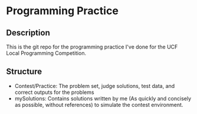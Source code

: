 # Programming Practice

## Description
This is the git repo for the programming practice I've done for the UCF Local Programming Competition.

## Structure
- <YEAR>Contest/<YEAR>Practice: The problem set, judge solutions, test data, and correct outputs for the problems
- mySolutions: Contains solutions written by me (As quickly and concisely as possible, without references) to simulate the contest environment.
